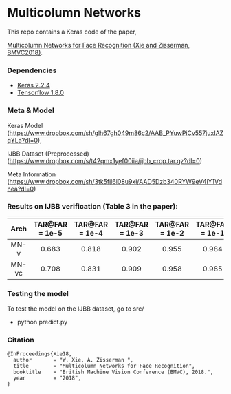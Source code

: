 # Multicolumn Networks

This repo contains a Keras code of the paper,

[Multicolumn Networks for Face Recognition (Xie and Zisserman, BMVC2018)](https://arxiv.org/pdf/1807.09192.pdf).


### Dependencies
- [Keras 2.2.4](https://keras.io/)
- [Tensorflow 1.8.0](https://www.tensorflow.org/)


### Meta & Model

Keras Model (https://www.dropbox.com/sh/glh67gh049m86c2/AAB_PYuwPiCv557juxIAZqYLa?dl=0),

IJBB Dataset (Preprocessed) (https://www.dropbox.com/s/t42qmx1yef00iia/ijbb_crop.tar.gz?dl=0)

Meta Information (https://www.dropbox.com/sh/3tk5fjl6i08u9xi/AAD5Dzb340RYW9eV4iY1Vdnea?dl=0)


### Results on IJBB verification (Table 3 in the paper):

| Arch | TAR@FAR = 1e-5 | TAR@FAR = 1e-4 | TAR@FAR = 1e-3 | TAR@FAR = 1e-2 | TAR@FAR = 1e-1 |
|:-:|:-:|:-:|:-:|:-:|:-:|
|   MN-v  | 0.683 | 0.818 | 0.902 | 0.955 | 0.984 |
|   MN-vc | 0.708 | 0.831 | 0.909 | 0.958 | 0.985 |


### Testing the model
To test the model on the IJBB dataset, go to src/

- python predict.py 

### Citation
```
@InProceedings{Xie18,
  author       = "W. Xie, A. Zisserman ",
  title        = "Multicolumn Networks for Face Recognition",
  booktitle    = "British Machine Vision Conference (BMVC), 2018.",
  year         = "2018",
}
```

